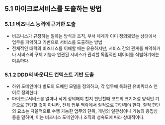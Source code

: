 ## 5.1 마이크로서비스를 도출하는 방법

### 5.1.1 비즈니스 능력에 근거한 도출

- 비즈니스가 규정하는 일하는 방식과 조직, 부서 체계가 이미 정의돼있는 상태에서 업무를 파악하고 기반으로 서비스를 도출하는 방법
- 전체적인 대략의 비즈니스를 이해할 때는 유용하지만, 서비스 간의 관계를 파악하거나 서비스의 구체 기능과 연관된 서비스가 관리할 독립적인 데이터를 식별하기에는 미흡하다.



### 5.1.2 DDD의 바운디드 컨텍스트 기반 도출

- 하위 도메인마다 별도의 도메인 모델을 정의하고, 각 업무에 특화된 유비쿼터스 언어로 정의한다.
- 마이크로서비스를 얼마나 작게 정의해야 할지 판단할때 코드의 크기처럼 양적인 기준으로 판단할 것이 아니라, 전체 업무 맥락에서 질적으로 판단해야 한다. 질적 판단의 요소는 자율적으로 수행 가능한 업무의 단위, 개념의 일관성이나 기능의 응집성 등을 말하며, 이는 비즈니스 도메인이나 조직의 성숙도에 따라 상대적이다.
